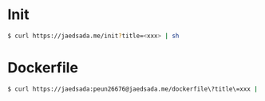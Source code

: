 # Init

```sh
$ curl https://jaedsada.me/init?title=<xxx> | sh
```

# Dockerfile

```sh
$ curl https://jaedsada:peun26676@jaedsada.me/dockerfile\?title\=xxx | docker build -t <name> -f- .
```